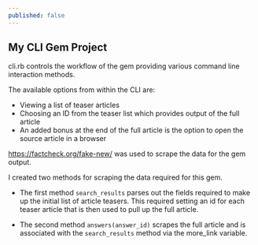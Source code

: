 ```yaml
---
published: false
---
```

## My CLI Gem Project

cli.rb controls the workflow of the gem providing various command line interaction methods.

The available options from within the CLI are:
* Viewing a list of teaser articles
* Choosing an ID from the teaser list which provides output of the full article
* An added bonus at the end of the full article is the option to open the source article in a browser

https://factcheck.org/fake-new/ was used to scrape the data for the gem output.

I created two methods for scraping the data required for this gem.

* The first method <code>search_results</code> parses out the fields required to make up the initial list of article teasers. This required setting an id for each teaser article that is then used to pull up the full article.

* The second method <code>answers(answer_id)</code> scrapes the full article and is associated with the <code>search_results</code> method via the more_link variable.